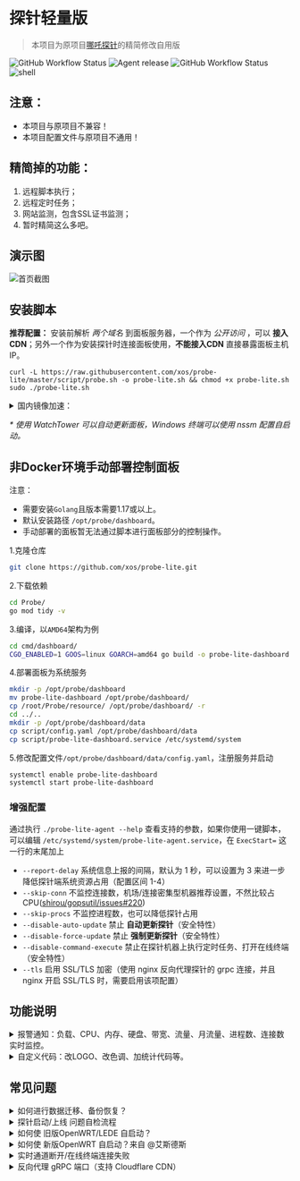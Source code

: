 # 探针轻量版
> 本项目为原项目[哪吒探针](https://github.com/naiba/nezha)的精简修改自用版

![GitHub Workflow Status](https://img.shields.io/github/workflow/status/xos/probe-lite/Dashboard%20image?label=管理面板%20v0.0.2&logo=github&style=for-the-badge) ![Agent release](https://img.shields.io/github/v/release/xos/probe-lite?color=brightgreen&label=Agent&style=for-the-badge&logo=github) ![GitHub Workflow Status](https://img.shields.io/github/workflow/status/xos/probe-lite/Agent%20release?label=Agent%20CI&logo=github&style=for-the-badge) ![shell](https://img.shields.io/badge/安装脚本-v0.0.9-brightgreen?style=for-the-badge&logo=linux)

## 注意：

* 本项目与原项目不兼容！
* 本项目配置文件与原项目不通用！

## 精简掉的功能：

1. 远程脚本执行；
2. 远程定时任务；
3. 网站监测，包含SSL证书监测；
4. 暂时精简这么多吧。

## 演示图

![首页截图](https://i.cdn.ink/views/a4f36a.png)

## 安装脚本

**推荐配置：** 安装前解析 _两个域名_ 到面板服务器，一个作为 _公开访问_ ，可以 **接入CDN**；另外一个作为安装探针时连接面板使用，**不能接入CDN** 直接暴露面板主机IP。

```shell
curl -L https://raw.githubusercontent.com/xos/probe-lite/master/script/probe.sh -o probe-lite.sh && chmod +x probe-lite.sh
sudo ./probe-lite.sh
```

<details>
    <summary>国内镜像加速：</summary>

```shell
curl -L https://cdn.jsdelivr.net/gh/xos/probe-lite@master/script/probe.sh -o probe-lite.sh && chmod +x probe-lite.sh
CN=true sudo ./probe-lite.sh
```

</details>

_\* 使用 WatchTower 可以自动更新面板，Windows 终端可以使用 nssm 配置自启动。_



## 非Docker环境手动部署控制面板

注意：

* 需要安装`Golang`且版本需要1.17或以上。
* 默认安装路径 `/opt/probe/dashboard`。
* 手动部署的面板暂无法通过脚本进行面板部分的控制操作。

1.克隆仓库

```bash
git clone https://github.com/xos/probe-lite.git
```

2.下载依赖

```bash
cd Probe/
go mod tidy -v
```

3.编译，以`AMD64`架构为例

```bash
cd cmd/dashboard/
CGO_ENABLED=1 GOOS=linux GOARCH=amd64 go build -o probe-lite-dashboard -ldflags="-s -w"
```

4.部署面板为系统服务

```bash
mkdir -p /opt/probe/dashboard
mv probe-lite-dashboard /opt/probe/dashboard/
cp /root/Probe/resource/ /opt/probe/dashboard/ -r
cd ../..
mkdir -p /opt/probe/dashboard/data
cp script/config.yaml /opt/probe/dashboard/data
cp script/probe-lite-dashboard.service /etc/systemd/system
```

5.修改配置文件`/opt/probe/dashboard/data/config.yaml`，注册服务并启动

```bash
systemctl enable probe-lite-dashboard
systemctl start probe-lite-dashboard
```



### 增强配置

通过执行 `./probe-lite-agent --help` 查看支持的参数，如果你使用一键脚本，可以编辑 `/etc/systemd/system/probe-lite-agent.service`，在 `ExecStart=` 这一行的末尾加上

- `--report-delay` 系统信息上报的间隔，默认为 1 秒，可以设置为 3 来进一步降低探针端系统资源占用（配置区间 1-4）
- `--skip-conn` 不监控连接数，机场/连接密集型机器推荐设置，不然比较占 CPU([shirou/gopsutil/issues#220](https://github.com/shirou/gopsutil/issues/220))
- `--skip-procs` 不监控进程数，也可以降低探针占用
- `--disable-auto-update` 禁止 **自动更新探针**（安全特性）
- `--disable-force-update` 禁止 **强制更新探针**（安全特性）
- `--disable-command-execute` 禁止在探针机器上执行定时任务、打开在线终端（安全特性）
- `--tls` 启用 SSL/TLS 加密（使用 nginx 反向代理探针的 grpc 连接，并且 nginx 开启 SSL/TLS 时，需要启用该项配置）

## 功能说明

<details>
    <summary>报警通知：负载、CPU、内存、硬盘、带宽、流量、月流量、进程数、连接数实时监控。</summary>
#### 灵活通知方式

`#NG#` 是面板消息占位符，面板触发通知时会自动替换占位符到实际消息

Body 内容是`JSON` 格式的：**当请求类型为 FORM 时**，值为 `key:value` 的形式，`value` 里面可放置占位符，通知时会自动替换。**当请求类型为 JSON 时** 只会简进行字符串替换后直接提交到`URL`。

URL 里面也可放置占位符，请求时会进行简单的字符串替换。

参考下方的示例，非常灵活。

1. 添加通知方式

   - server 酱示例

     - 名称：server 酱
     - URL：<https://sc.ftqq.com/SCUrandomkeys.send?text=#NG>#
     - 请求方式: GET
     - 请求类型: 默认
     - Body: 空

   - wxpusher 示例，需要关注你的应用

     - 名称: wxpusher
     - URL：<http://wxpusher.zjiecode.com/api/send/message>
     - 请求方式: POST
     - 请求类型: JSON
     - Body: `{"appToken":"你的appToken","topicIds":[],"content":"#NG#","contentType":"1","uids":["你的uid"]}`

   - telegram 示例 [@haitau](https://github.com/haitau) 贡献

     - 名称：telegram 机器人消息通知
     - URL：<https://api.telegram.org/botXXXXXX/sendMessage?chat_id=YYYYYY&text=#NG>#
     - 请求方式: GET
     - 请求类型: 默认
     - Body: 空
     - URL 参数获取说明：botXXXXXX 中的 XXXXXX 是在 telegram 中关注官方 @Botfather ，输入/newbot ，创建新的机器人（bot）时，会提供的 token（在提示 Use this token to access the HTTP API:后面一行）这里 'bot' 三个字母不可少。创建 bot 后，需要先在 telegram 中与 BOT 进行对话（随便发个消息），然后才可用 API 发送消息。YYYYYY 是 telegram 用户的数字 ID。与机器人@userinfobot 对话可获得。

2. 添加一个离线报警

   - 名称：离线通知
   - 规则：`[{"Type":"offline","Duration":10}]`
   - 启用：√

3. 添加一个监控 CPU 持续 10s 超过 50% **且** 内存持续 20s 占用低于 20% 的报警

   - 名称：CPU+内存
   - 规则：`[{"Type":"cpu","Min":0,"Max":50,"Duration":10},{"Type":"memory","Min":20,"Max":0,"Duration":20}]`
   - 启用：√

#### 报警规则说明

##### 基本规则

- type
  - `cpu`、`memory`、`swap`、`disk`
  - `net_in_speed` 入站网速、`net_out_speed` 出站网速、`net_all_speed` 双向网速、`transfer_in` 入站流量、`transfer_out` 出站流量、`transfer_all` 双向流量
  - `offline` 离线监控
  - `load1`、`load5`、`load15` 负载
  - `process_count` 进程数 _目前取线程数占用资源太多，暂时不支持_
  - `tcp_conn_count`、`udp_conn_count` 连接数
- duration：持续秒数，秒数内采样记录 30% 以上触发阈值才会报警（防数据插针）
- min/max
  - 流量、网速类数值 为字节（1KB=1024B，1MB = 1024\*1024B）
  - 内存、硬盘、CPU 为占用百分比
  - 离线监控无需设置
- cover `[{"type":"offline","duration":10, "cover":0, "ignore":{"5": true}}]`
  - `0` 监控所有，通过 `ignore` 忽略特定服务器
  - `1` 忽略所有，通过 `ignore` 监控特定服务器
- ignore: `{"1": true, "2":false}` 特定服务器，搭配 `cover` 使用

##### 特殊：任意周期流量报警

可以用作月流量报警

- type
  - transfer_in_cycle 周期内的入站流量
  - transfer_out_cycle 周期内的出站流量
  - transfer_all_cycle 周期内双向流量和
- cycle_start 统计周期开始日期（可以是你机器计费周期的开始日期），RFC3339 时间格式，例如北京时间为`2022-01-11T08:00:00.00+08:00`
- cycle_interval 每隔多少个周期单位（例如，周期单位为天，该值为 7，则代表每隔 7 天统计一次）
- cycle_unit 统计周期单位，默认`hour`,可选(`hour`, `day`, `week`, `month`, `year`)
- min/max、cover、ignore 参考基本规则配置
- 示例: ID 为 3 的机器（ignore 里面定义）的每月 15 号计费的出站月流量 1T 报警 `[{"type":"transfer_out_cycle","max":1000000000000,"cycle_start":"2022-01-11T08:00:00.00+08:00","cycle_interval":1,"cycle_unit":"month","cover":1,"ignore":{"3":true}}]`
  ![7QKaUx.md.png](https://s4.ax1x.com/2022/01/13/7QKaUx.md.png)

</details>

<details>
  <summary>自定义代码：改LOGO、改色调、加统计代码等。</summary>

- 默认主题更改进度条颜色示例

  ```html
  <style>
  .ui.fine.progress> .bar {
      background-color: pink !important;
  }
  </style>
  ```

- 默认主题修改 LOGO、移除版权示例（来自 [@iLay1678](https://github.com/iLay1678)）

  ```

- 默认主题修改 LOGO、修改页脚示例（来自 [@iLay1678](https://github.com/iLay1678)）

  ```html
  <style>
  .right.menu>a{
  visibility: hidden;
  }
  .footer .is-size-7{
  visibility: hidden;
  }
  .item img{
  visibility: hidden;
  }
  </style>
  <script>
  window.onload = function(){
  var avatar=document.querySelector(".item img")
  var footer=document.querySelector("div.is-size-7")
  footer.innerHTML="Powered by 你的名字"
  footer.style.visibility="visible"
  avatar.src="你的方形logo地址"
  avatar.style.visibility="visible"
  }
  </script>
  ```

- 默认主题更改背景图片示例

  ```html
  <style>
  #bg {
    background-image: url(bg/background.jpeg) !important;
  }
  </style>
  ```

</details>

## 常见问题


<details>
    <summary>如何进行数据迁移、备份恢复？</summary>

1. 先使用一键脚本 `停止面板`
2. 打包 `/opt/probe/dashboard` 文件夹，到新环境相同位置
3. 使用一键脚本 `启动面板`

</details>

<details>
    <summary>探针启动/上线 问题自检流程</summary>


1. 直接执行 `/opt/probe/agent/probe-lite-agent -s 面板IP或非CDN域名:面板GRPC端口 -p 探针密钥 -d` 查看日志是否是 DNS 问题。
2. `nc -v 域名/IP 面板GRPC端口` 或者 `telnet 域名/IP 面板GRPC端口` 检验是否是网络问题，检查本机与面板服务器出入站防火墙，如果单机无法判断可借助 https://port.ping.pe/ 提供的端口检查工具进行检测。
3. 如果上面步骤检测正常，探针正常上线，尝试关闭 SELinux，[如何关闭 SELinux？](https://www.google.com/search?q=%E5%85%B3%E9%97%ADSELINUX)
</details>

<details>
    <summary>如何使 旧版OpenWRT/LEDE 自启动？</summary>

参考此项目: <https://github.com/Erope/openwrt_nezha>

</details>

<details>
    <summary>如何使 新版OpenWRT 自启动？来自 @艾斯德斯</summary>

首先在 release 下载对应的二进制解压 tar.gz 包后放置到 `/root`，然后 `chmod +x /root/probe-lite-agent` 赋予执行权限，然后创建 `/etc/init.d/probe-service`：

```shell
#!/bin/sh /etc/rc.common

START=99
USE_PROCD=1

start_service() {
	procd_open_instance
	procd_set_param command /root/probe-lite-agent -s 面板域名:接收端口 -p 唯一秘钥 -d
	procd_set_param respawn
	procd_close_instance
}

stop_service() {
    killall probe-lite-agent
}

restart() {
 stop
 sleep 2
 start
}
```

赋予执行权限 `chmod +x /etc/init.d/probe-service` 然后启动服务 `/etc/init.d/probe-service enable && /etc/init.d/probe-service start`

</details>

<details>
    <summary>实时通道断开/在线终端连接失败</summary>

使用反向代理时需要针对 `/ws`,`/terminal` 路径的 WebSocket 进行特别配置以支持实时更新服务器状态和 **WebSSH**。

- Nginx(宝塔)：在你的 nginx 配置文件中加入以下代码

  ```nginx
  server{

      #原有的一些配置
      #server_name blablabla...

      location ~ ^/(ws|terminal/.+)$  {
          proxy_pass http://ip:站点访问端口;
          proxy_set_header Upgrade $http_upgrade;
          proxy_set_header Connection "Upgrade";
          proxy_set_header Host $host;
      }

      #其他的 location blablabla...
  }
  ```

  如果非宝塔，还要在 `server{}` 中添加上这一段

  ```nginx
  location / {
    proxy_pass http://ip:站点访问端口;
    proxy_set_header Host $host;
  }
  ```

- CaddyServer v1（v2 无需特别配置）

  ```Caddyfile
  proxy /ws http://ip:8008 {
      websocket
  }
  proxy /terminal/* http://ip:8008 {
      websocket
  }
  ```

</details>

<details>
    <summary>反向代理 gRPC 端口（支持 Cloudflare CDN）</summary>
使用 Nginx 或者 Caddy 反向代理 gRPC

- Nginx 配置

```nginx
server {
    listen 443 ssl http2;
    listen [::]:443 ssl http2;
    server_name ip-to-dashboard.nai.ba; # 你的探针连接面板的域名

    ssl_certificate          /data/letsencrypt/fullchain.pem; # 你的域名证书路径
    ssl_certificate_key      /data/letsencrypt/key.pem;       # 你的域名私钥路径

    underscores_in_headers on;

    location / {
        grpc_read_timeout 300s;
        grpc_send_timeout 300s;
        grpc_pass grpc://localhost:5555;
    }
}
```

- Caddy 配置

```Caddyfile
ip-to-dashboard.nai.ba:443 { # 你的探针连接面板的域名
    reverse_proxy {
        to localhost:5555
        transport http {
            versions h2c 2
        }
    }
}
```


面板端配置

- 首先登录面板进入管理后台 打开设置页面，在 `未接入CDN的面板服务器域名/IP` 中填入上一步在 Nginx 或 Caddy 中配置的域名 比如 `ip-to-dashboard.nai.ba` ，并保存。
- 然后在面板服务器中，打开 /opt/probe/dashboard/data/config.yaml 文件，将 `proxygrpcport` 修改为 Nginx 或 Caddy 监听的端口，比如上一步设置的 `443` ；因为我们在 Nginx 或 Caddy 中开启了 SSL/TLS，所以需要将 `tls` 设置为 `true` ；修改完成后重启面板。


探针端配置

- 登录面板管理后台，复制一键安装命令，在对应的服务器上面执行一键安装命令重新安装探针端即可。


开启 Cloudflare CDN（可选）

根据 Cloudflare gRPC 的要求：gRPC 服务必须侦听 443 端口 且必须支持 TLS 和 HTTP/2。
所以如果需要开启 CDN，必须在配置 Nginx 或者 Caddy 反向代理 gRPC 时使用 443 端口，并配置证书（Caddy 会自动申请并配置证书）。

- 登录 Cloudflare，选择使用的域名。打开 `网络` 选项将 `gRPC` 开关打开，打开 `DNS` 选项，找到 Nginx 或 Caddy 反代 gRPC 配置的域名的解析记录，打开橙色云启用CDN。

</details>
